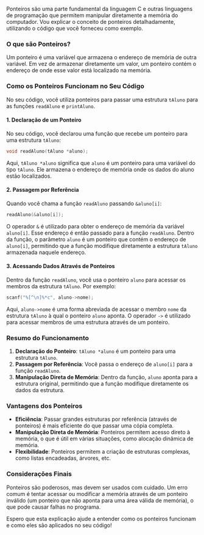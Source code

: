 Ponteiros são uma parte fundamental da linguagem C e outras linguagens de programação que permitem manipular diretamente a memória do computador. Vou explicar o conceito de ponteiros detalhadamente, utilizando o código que você forneceu como exemplo.

### O que são Ponteiros?

Um ponteiro é uma variável que armazena o endereço de memória de outra variável. Em vez de armazenar diretamente um valor, um ponteiro contém o endereço de onde esse valor está localizado na memória.

### Como os Ponteiros Funcionam no Seu Código

No seu código, você utiliza ponteiros para passar uma estrutura `tAluno` para as funções `readAluno` e `printAluno`.

#### 1. Declaração de um Ponteiro

No seu código, você declarou uma função que recebe um ponteiro para uma estrutura `tAluno`:

```c
void readAluno(tAluno *aluno);
```

Aqui, `tAluno *aluno` significa que `aluno` é um ponteiro para uma variável do tipo `tAluno`. Ele armazena o endereço de memória onde os dados do aluno estão localizados.

#### 2. Passagem por Referência

Quando você chama a função `readAluno` passando `&aluno[i]`:

```c
readAluno(&aluno[i]);
```

O operador `&` é utilizado para obter o endereço de memória da variável `aluno[i]`. Esse endereço é então passado para a função `readAluno`. Dentro da função, o parâmetro `aluno` é um ponteiro que contém o endereço de `aluno[i]`, permitindo que a função modifique diretamente a estrutura `tAluno` armazenada naquele endereço.

#### 3. Acessando Dados Através de Ponteiros

Dentro da função `readAluno`, você usa o ponteiro `aluno` para acessar os membros da estrutura `tAluno`. Por exemplo:

```c
scanf("%[^\n]%*c", aluno->nome);
```

Aqui, `aluno->nome` é uma forma abreviada de acessar o membro `nome` da estrutura `tAluno` à qual o ponteiro `aluno` aponta. O operador `->` é utilizado para acessar membros de uma estrutura através de um ponteiro.

### Resumo do Funcionamento

1. **Declaração do Ponteiro**: `tAluno *aluno` é um ponteiro para uma estrutura `tAluno`.
2. **Passagem por Referência**: Você passa o endereço de `aluno[i]` para a função `readAluno`.
3. **Manipulação Direta de Memória**: Dentro da função, `aluno` aponta para a estrutura original, permitindo que a função modifique diretamente os dados da estrutura.

### Vantagens dos Ponteiros

- **Eficiência**: Passar grandes estruturas por referência (através de ponteiros) é mais eficiente do que passar uma cópia completa.
- **Manipulação Direta de Memória**: Ponteiros permitem acesso direto à memória, o que é útil em várias situações, como alocação dinâmica de memória.
- **Flexibilidade**: Ponteiros permitem a criação de estruturas complexas, como listas encadeadas, árvores, etc.

### Considerações Finais

Ponteiros são poderosos, mas devem ser usados com cuidado. Um erro comum é tentar acessar ou modificar a memória através de um ponteiro inválido (um ponteiro que não aponta para uma área válida de memória), o que pode causar falhas no programa.

Espero que esta explicação ajude a entender como os ponteiros funcionam e como eles são aplicados no seu código!
